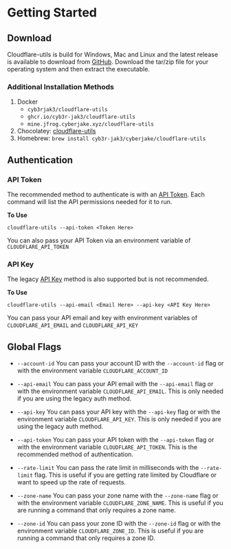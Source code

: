 # Getting Started

## Download

Cloudflare-utils is build for Windows, Mac and Linux and the latest release is available to download from [GitHub](https://github.com/Cyb3r-Jak3/cloudflare-utils/releases/latest). Download the tar/zip file for your operating system and then extract the executable.

### Additional Installation Methods

1. Docker
    - `cyb3rjak3/cloudflare-utils`
    - `ghcr.io/cyb3r-jak3/cloudflare-utils`
    - `mine.jfrog.cyberjake.xyz/cloudflare-utils`
2. Chocolatey: [cloudflare-utils](https://community.chocolatey.org/packages/cloudflare-utils)
3. Homebrew: `brew install cyb3r-jak3/cyberjake/cloudflare-utils`

## Authentication

### API Token

The recommended method to authenticate is with an [API Token](https://developers.cloudflare.com/api/tokens/create/). Each command will list the API permissions needed for it to run.

**To Use**

`cloudflare-utils --api-token <Token Here>`

You can also pass your API Token via an environment variable of `CLOUDFLARE_API_TOKEN`

### API Key

The legacy [API Key](https://developers.cloudflare.com/api/keys/) method is also supported but is not recommended.

**To Use**

`cloudflare-utils --api-email <Email Here> --api-key <API Key Here>`

You can pass your API email and key with environment variables of `CLOUDFLARE_API_EMAIL` and `CLOUDFLARE_API_KEY`

## Global Flags

- `--account-id`
  You can pass your account ID with the `--account-id` flag or with the environment variable `CLOUDFLARE_ACCOUNT_ID`

- `--api-email`
  You can pass your API email with the `--api-email` flag or with the environment variable `CLOUDFLARE_API_EMAIL`. This is only needed if you are using the legacy auth method.

- `--api-key`
  You can pass your API key with the `--api-key` flag or with the environment variable `CLOUDFLARE_API_KEY`. This is only needed if you are using the legacy auth method.

- `--api-token`
  You can pass your API token with the `--api-token` flag or with the environment variable `CLOUDFLARE_API_TOKEN`. This is the recommended method of authentication.

- `--rate-limit`
  You can pass the rate limit in milliseconds with the `--rate-limit` flag. This is useful if you are getting rate limited by Cloudflare or want to speed up the rate of requests.

- `--zone-name`
  You can pass your zone name with the `--zone-name` flag or with the environment variable `CLOUDFLARE_ZONE_NAME`. This is useful if you are running a command that only requires a zone name.

- `--zone-id`
  You can pass your zone ID with the `--zone-id` flag or with the environment variable `CLOUDFLARE_ZONE_ID`. This is useful if you are running a command that only requires a zone ID.
